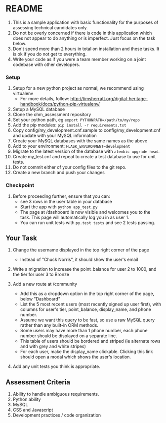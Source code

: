 # README #
1. This is a sample application with basic functionality for the purposes of assessing technical candidates only.
2. Do not be overly concerned if there is code in this application which does not appear to do anything or is imperfect. Just focus on the task below.
3. Don't spend more than 2 hours in total on installation and these tasks. It is ok if you do not get to everything.
4. Write your code as if you were a team member working on a joint codebase with other developers.

### Setup ###
1. Setup for a new python project as normal, we recommend using virtualenv
    * For more details, follow: http://timsherratt.org/digital-heritage-handbook/docs/python-pip-virtualenv/
2. Setup a MySQL database
3. Clone the ohm_assessment repository
4. Set your python path, eg `export PYTHONPATH=/path/to/my/repo`
5. Add the pip modules: `pip install -r requirements.txt`
6. Copy config/my_development.cnf.sample to config/my_development.cnf and update with your MySQL information
7. Create your MySQL databases with the same names as the above
8. Add to your environment: `FLASK_ENVIRONMENT=development`
9. Migrate to the latest version of the database with `alembic upgrade head`.
10. Create my_test.cnf and repeat to create a test database to use for unit tests.
11. Do not commit either of your config files to the git repo.
12. Create a new branch and push your changes

### Checkpoint ###
1. Before proceeding further, ensure that you can:
    * see 3 rows in the user table in your database
    * Start the app with `python app_test.py`
    * The page at /dashboard is now visible and welcomes you to the task. This page will automatically log you in as user 1.
    * You can run unit tests with `py.test tests` and see 2 tests passing.

## Your Task ##
1. Change the username displayed in the top right corner of the page
    * Instead of "Chuck Norris", it should show the user's email

2. Write a migration to increase the point_balance for user 2 to 1000, and the tier for user 3 to Bronze

3. Add a new route at /community
    * Add this as a dropdown option in the top right corner of the page, below "Dashboard"
    * List the 5 most recent users (most recently signed up user first), with columns for user's tier, point_balance, display_name, and phone number.
    * Assume we want this query to be fast, so use a raw MySQL query rather than any built-in ORM methods.
    * Some users may have more than 1 phone number, each phone number should be displayed on a separate line.
    * This table of users should be bordered and striped (ie alternate rows and with grey and white stripes)
    * For each user, make the display_name clickable. Clicking this link should open a modal which shows the user's location.

4. Add any unit tests you think is appropriate.

## Assessment Criteria ##
1. Ability to handle ambiguous requirements.
2. Python ability
3. MySQL
4. CSS and Javascript
5. Development practices / code organization